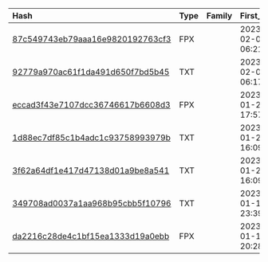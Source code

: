 |Hash|Type|Family|First_Seen|Name|
|:--|:--|:--|:--|:--|
|[87c549743eb79aaa16e9820192763cf3](https://www.virustotal.com/gui/file/87c549743eb79aaa16e9820192763cf3)|FPX||2023-02-08 06:21:21|C:\Windows\Installer\5547b9.msi|
|[92779a970ac61f1da491d650f7bd5b45](https://www.virustotal.com/gui/file/92779a970ac61f1da491d650f7bd5b45)|TXT||2023-02-08 06:17:06|Document_24_jan-3559116.js|
|[eccad3f43e7107dcc36746617b6608d3](https://www.virustotal.com/gui/file/eccad3f43e7107dcc36746617b6608d3)|FPX||2023-01-24 17:57:53|C:\Windows\Installer\3dd170.msi|
|[1d88ec7df85c1b4adc1c93758993979b](https://www.virustotal.com/gui/file/1d88ec7df85c1b4adc1c93758993979b)|TXT||2023-01-24 16:09:54|3dd175.rbf (copy)|
|[3f62a64df1e417d47138d01a9be8a541](https://www.virustotal.com/gui/file/3f62a64df1e417d47138d01a9be8a541)|TXT||2023-01-24 16:09:26|3dd176.rbf (copy)|
|[349708ad0037a1aa968b95cbb5f10796](https://www.virustotal.com/gui/file/349708ad0037a1aa968b95cbb5f10796)|TXT||2023-01-19 23:39:32|C:\ProgramData\OCD\OCDService.vbs|
|[da2216c28de4c1bf15ea1333d19a0ebb](https://www.virustotal.com/gui/file/da2216c28de4c1bf15ea1333d19a0ebb)|FPX||2023-01-12 20:28:32|C:\Windows\Installer\6c834c.msi|
